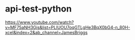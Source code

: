 # api-test-python
https://www.youtube.com/watch?v=MF75aNH3Gjs&list=PLIUOU7oqGTLgHe3BqX0bG4-n_80H-xcel&index=2&ab_channel=JamesBriggs
